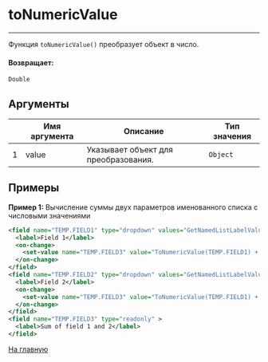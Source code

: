 # toNumericValue

---

Функция `toNumericValue()` преобразует объект в число.

#### Возвращает:

`Double`

## Аргументы

|  | Имя аргумента | Описание | Тип значения |
| --- | --- | --- | --- |
| 1 | value | Указывает объект для преобразования. | `Object` |

## Примеры

**Пример 1:** Вычисление суммы двух параметров именованного списка с числовыми значениями
```xml
<field name="TEMP.FIELD1" type="dropdown" values="GetNamedListLabelValues('x_sample')" >
  <label>Field 1</label>
  <on-change>
    <set-value name="TEMP.FIELD3" value="ToNumericValue(TEMP.FIELD1) + ToNumericValue(TEMP.FIELD2)" />
  </on-change>
</field>
<field name="TEMP.FIELD2" type="dropdown" values="GetNamedListLabelValues('x_sample')" >
  <label>Field 2</label>
  <on-change>
    <set-value name="TEMP.FIELD3" value="ToNumericValue(TEMP.FIELD1) + ToNumericValue(TEMP.FIELD2)" />
  </on-change>
</field>
<field name="TEMP.FIELD3" type="readonly" >
  <label>Sum of field 1 and 2</label>
</field>
```



[На главную](./)